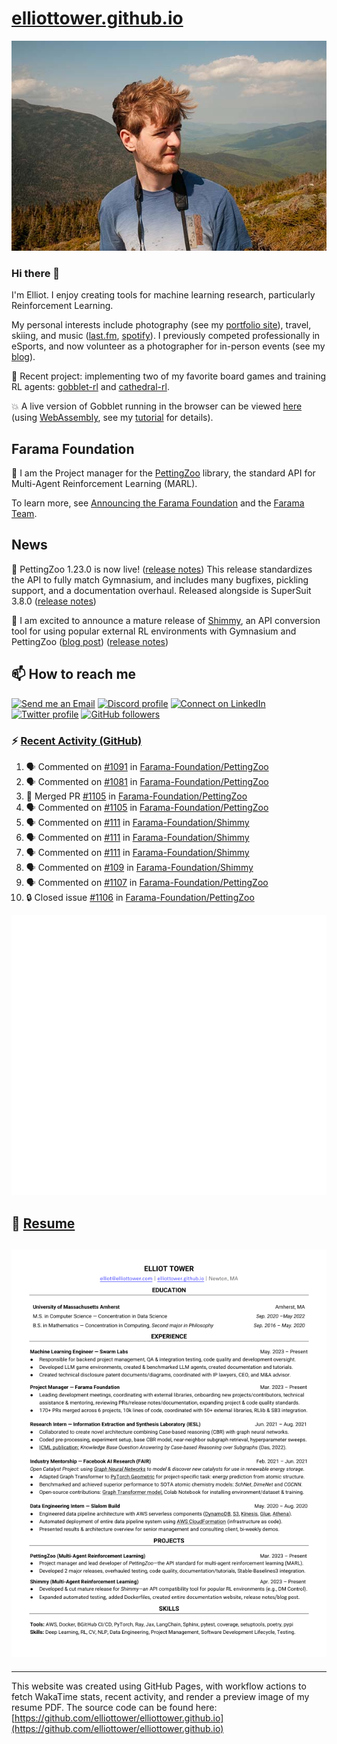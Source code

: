 # [elliottower.github.io](https://github.com/elliottower/elliottower.github.io)

[![A wild Elliot on Mt Washington](https://raw.githubusercontent.com/elliottower/elliottower.github.io/main/src/jpg/DSCF7539-600px.jpg?raw=true)](https://raw.githubusercontent.com/elliottower/elliottower.github.io/main/src/jpg/DSCF7539.jpg?raw=true)

### Hi there 👋

I'm Elliot. I enjoy creating tools for machine learning research, particularly Reinforcement Learning.

My personal interests include photography (see my [portfolio site](https://www.elliottower.com/)), travel, skiing, and music ([last.fm](https://www.last.fm/user/ajsdlfkwer), [spotify](https://open.spotify.com/user/12132818380)). I previously competed professionally in eSports, and now volunteer as a photographer for in-person events (see my [blog](https://www.elliottower.com/stories/?category=events)).

🤖 Recent project: implementing two of my favorite board games and training RL agents: [gobblet-rl](https://github.com/elliottower/gobblet-rl) and [cathedral-rl](https://github.com/elliottower/cathedral-rl). 

💥 A live version of Gobblet running in the browser can be viewed [here](https://elliottower.github.io/gobblet-rl/) (using [WebAssembly](https://webassembly.org/), see my [tutorial](https://github.com/elliottower/gobblet-rl/blob/main/tutorials/WebAssembly/web_assembly.md) for details).

## Farama Foundation

🚀 I am the Project manager for the [PettingZoo](https://github.com/Farama-Foundation/PettingZoo) library, the standard API for Multi-Agent Reinforcement Learning (MARL). 

To learn more, see [Announcing the Farama Foundation](https://farama.org/Announcing-The-Farama-Foundation) and the [Farama Team](https://farama.org/team).

## News

🎉 PettingZoo 1.23.0 is now live! ([release notes](https://github.com/Farama-Foundation/PettingZoo/releases/tag/1.23.0)) This release standardizes the API to fully match Gymnasium, and includes many bugfixes, pickling support, and a documentation overhaul. Released alongside is SuperSuit 3.8.0 ([release notes](https://github.com/Farama-Foundation/SuperSuit/releases/tag/3.8.0)) 

<!-- ![GitHub Release Date](https://img.shields.io/github/release-date/Farama-Foundation/PettingZoo) -->

🎉 I am excited to announce a mature release of [Shimmy](https://github.com/Farama-Foundation/Shimmy), an API conversion tool for using popular external RL environments with Gymnasium and PettingZoo ([blog post](https://farama.org/Announcing-Shimmy)) ([release notes](https://github.com/Farama-Foundation/Shimmy/releases/tag/v1.0.0)) 

## 📫 How to reach me

 [![Send me an Email](https://img.shields.io/badge/email-elliot%40elliottower.com-blue)](mailto:elliot@elliottower.com)
 [![Discord profile](https://img.shields.io/badge/Discord-7289DA?style=flat&logo=discord&logoColor=white)](https://discord.com/users/83091537923145728)
 [![Connect on LinkedIn](https://img.shields.io/badge/--linkedin?label=LinkedIn&logo=LinkedIn&style=social)](https://www.linkedin.com/in/elliot-tower)
 [![Twitter profile](https://img.shields.io/twitter/follow/elliottower?style=social)](https://twitter.com/ElliotTower/)
 [![GitHub followers](https://img.shields.io/github/followers/elliottower?style=social)](https://github.com/elliottower/)

### ⚡ [Recent Activity (GitHub)](https://github.com/elliottower)

<!--START_SECTION:activity-->
1. 🗣 Commented on [#1091](https://github.com/Farama-Foundation/PettingZoo/pull/1091#issuecomment-1737789056) in [Farama-Foundation/PettingZoo](https://github.com/Farama-Foundation/PettingZoo)
2. 🗣 Commented on [#1081](https://github.com/Farama-Foundation/PettingZoo/pull/1081#issuecomment-1737787950) in [Farama-Foundation/PettingZoo](https://github.com/Farama-Foundation/PettingZoo)
3. 🎉 Merged PR [#1105](https://github.com/Farama-Foundation/PettingZoo/pull/1105) in [Farama-Foundation/PettingZoo](https://github.com/Farama-Foundation/PettingZoo)
4. 🗣 Commented on [#1105](https://github.com/Farama-Foundation/PettingZoo/pull/1105#issuecomment-1737786143) in [Farama-Foundation/PettingZoo](https://github.com/Farama-Foundation/PettingZoo)
5. 🗣 Commented on [#111](https://github.com/Farama-Foundation/Shimmy/pull/111#issuecomment-1737763234) in [Farama-Foundation/Shimmy](https://github.com/Farama-Foundation/Shimmy)
6. 🗣 Commented on [#111](https://github.com/Farama-Foundation/Shimmy/pull/111#issuecomment-1737761597) in [Farama-Foundation/Shimmy](https://github.com/Farama-Foundation/Shimmy)
7. 🗣 Commented on [#111](https://github.com/Farama-Foundation/Shimmy/pull/111#issuecomment-1737753266) in [Farama-Foundation/Shimmy](https://github.com/Farama-Foundation/Shimmy)
8. 🗣 Commented on [#109](https://github.com/Farama-Foundation/Shimmy/issues/109#issuecomment-1737750431) in [Farama-Foundation/Shimmy](https://github.com/Farama-Foundation/Shimmy)
9. 🗣 Commented on [#1107](https://github.com/Farama-Foundation/PettingZoo/pull/1107#issuecomment-1737422445) in [Farama-Foundation/PettingZoo](https://github.com/Farama-Foundation/PettingZoo)
10. 🔒 Closed issue [#1106](https://github.com/Farama-Foundation/PettingZoo/issues/1106) in [Farama-Foundation/PettingZoo](https://github.com/Farama-Foundation/PettingZoo)
<!--END_SECTION:activity-->


<picture>
  <a href="https://metrics.lecoq.io/insights?user=elliottower">
   <img src="/github-metrics.svg" alt="Metrics">
  </a>
</picture>

## 📄 [Resume](https://elliottower.github.io/src/pdf/resume.pdf)

<!-- PDF-TO-MARKDOWN:START -->
![Page 1](src/png/page1.png "Page 1")
---
<!-- PDF-TO-MARKDOWN:END -->

----

This website was created using GitHub Pages, with workflow actions to fetch WakaTime stats, recent activity, and render a preview image of my resume PDF. The source code can be found here: [https://github.com/elliottower/elliottower.github.io](https://github.com/elliottower/elliottower.github.io)
